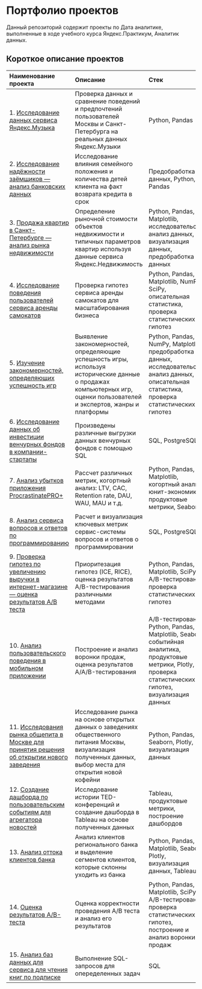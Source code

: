 # Портфолио проектов

Данный репозиторий содержит проекты по Дата аналитике, выполненные в ходе учебного курса Яндекс.Практикум, Аналитик данных.

## Короткое описание проектов 

|Наименование проекта                                  |Описание                    |Стек                    |
|:----------------------------------------|:------------------------------------|:------------------------------------|
|1. [Исследование данных сервиса Яндекс.Музыка](https://github.com/AmestOsipyan/Portfolio_Data-Analytics/tree/main/1.%20Music%20Service)|Проверка данных и сравнение поведений и предпочтений пользователей Москвы и Санкт-Петербурга на реальных данных Яндекс.Музыки|Python, Pandas|
|2. [Исследование надёжности заёмщиков — анализ банковских данных](https://github.com/AmestOsipyan/Portfolio_Data-Analytics/tree/main/2.%20Banking%20data%20analysis)|Исследование влияния семейного положения и количества детей клиента на факт возврата кредита в срок|Предобработка данных, Python, Pandas|
|3. [Продажа квартир в Санкт-Петербурге — анализ рынка недвижимости](https://github.com/AmestOsipyan/Portfolio_Data-Analytics/tree/main/3.%20Real%20estate%20market)|Определение рыночной стоимости объектов недвижимости и типичных параметров квартир используя данные сервиса Яндекс.Недвижимость|Python, Pandas, Matplotlib, исследовательский анализ данных, визуализация данных, предобработка данных|
|4. [Исследование поведения пользователей сервиса аренды самокатов](https://github.com/AmestOsipyan/Portfolio_Data-Analytics/tree/main/4.%20Scooter%20rental%20service)|Проверка гипотез сервиса аренды самокатов для масштабирования бизнеса|Python, Pandas, Matplotlib, NumPy, SciPy, описательная статистика, проверка статистических гипотез|
|5. [Изучение закономерностей, определяющих успешность игр](https://github.com/AmestOsipyan/Portfolio_Data-Analytics/tree/main/5.%20Patterns%20in%20Gamedev)|Выявление закономерностей, определяющие успешность игры, используя исторические данные о продажах компьютерных игр, оценки пользователей и экспертов, жанры и платформы|Python, Pandas, NumPy, Matplotlib, предобработка данных, исследовательский анализ данных, описательная статистика, проверка статистических гипотез|
|6. [Исследование данных об инвестиции венчурных фондов в компании-стартапы](https://github.com/AmestOsipyan/Portfolio_Data-Analytics/tree/main/6.%20Venture%20funds)|Произведены различные выгрузки данных венчурных фондов с помощью SQL|SQL, PostgreSQL| 
|7. [Анализ убытков приложения ProcrastinatePRO+](https://github.com/AmestOsipyan/Portfolio_Data-Analytics/tree/main/7.%20Loss%20analysis%20for%20App)|Рассчет различных метрик, когортный анализ: LTV, CAC, Retention rate, DAU, WAU, MAU и т.д.|Python, Pandas, Matplotlib, когортный анализ, юнит-экономика, продуктовые метрики, Seaborn|
|8. [Анализ сервиса вопросов и ответов по программированию](https://github.com/AmestOsipyan/Portfolio_Data-Analytics/tree/main/8.%20%20Q%26A%20Service%20on%20programming)|Расчет и визуализация ключевых метрик сервис-системы вопросов и ответов о программировании|SQL, PostgreSQL|
|9. [Проверка гипотез по увеличению выручки в интернет-магазине — оценка результатов A/B теста](https://github.com/AmestOsipyan/Portfolio_Data-Analytics/tree/main/9.%20A-B%20tests%20for%20online%20store)|Приоритезация гипотез (ICE, RICE), оценка результатов A/B-тестирования различными методами|Python, Pandas, Matplotlib, SciPy, A/B-тестирование, проверка статистических гипотез|
|10. [Анализ пользовательского поведения в мобильном приложении](https://github.com/AmestOsipyan/Portfolio_Data-Analytics/tree/main/10.%20%20User%20behavior%20in%20a%20mobile%20app)|Построение и анализ воронки продаж, оценка результатов A/A/B-тестирования |A/B-тестирование, Python, Pandas, Matplotlib, Seaborn, событийная аналитика, продуктовые метрики, Plotly, проверка статистических гипотез, визуализация данных|
|11. [Исследования рынка общепита в Москве для принятия решения об открытии нового заведения](https://github.com/AmestOsipyan/Portfolio_Data-Analytics/blob/main/11.%20MoscowFoodMarket/P11_MoscowFoodMarket2.ipynb) |Исследование рынка на основе открытых данных о заведениях общественного питания Москвы, визуализация полученных данных, выбор места для открытия новой кофейни | Python, Pandas, Seaborn, Plotly, визуализация данных|
|12. [Создание дашборда по пользовательским событиям для агрегатора новостей](https://github.com/AmestOsipyan/Portfolio_Data-Analytics/blob/main/12.%20TED%20Dashboard/P12_TED.pdf) | Исследование истории TED-конференций и создание дашборда в Tableau на основе полученных данных | Tableau, продуктовые метрики, построение дашбордов|
|13. [Анализ оттока клиентов банка](https://github.com/AmestOsipyan/Portfolio_Data-Analytics/blob/main/13.%20Bank%20customer%20churn%20analysis/ДИПЛОМ_Метанпромбанк-2.ipynb)|Анализ клиентов регионального банка и выделение сегментов клиентов, которые склонны уходить из банка|Python, Pandas, Matplotlib, Seaborn, Plotly, визуализация данных, Tableau|
|14. [Оценка результатов A/B-теста]()|Оценка корректности проведения А/В теста и анализ его результатов|Python, Pandas, Matplotlib, SciPy, A/B-тестирование, проверка статистических гипотез, построение и анализ воронки продаж|
|15. [Анализ баз данных для сервиса для чтения книг по подписке]()|Выполнение SQL-запросов для опеределенных задач|SQL|

